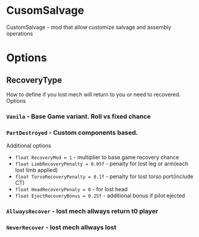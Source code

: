 # CusomSalvage

CustomSalvage - mod that allow customize salvage and assembly operations

# Options

## RecoveryType

How to define if you lost mech will return to you or need to recovered. Options

### `Vanila` - Base Game variant. Roll vs fixed chance
### `PartDestroyed` - Custom components based. 
Additional options
- `float RecoveryMod = 1` - multiplier to base game recovery chance
- `float LimbRecoveryPenalty = 0.05f` - penalty for lost leg or arm(each lost limb applied)
- `float TorsoRecoveryPenalty = 0.1f` - penalty for lost torso port(include CT)
- `float HeadRecoveryPenaly = 0` - for lost head
- `float EjectRecoveryBonus = 0.25f` - additional bonus if pilot ejected

### `AllwaysRecover` - lost mech allways return t0 player
### `NeverRecover` - lost mech allways lost

